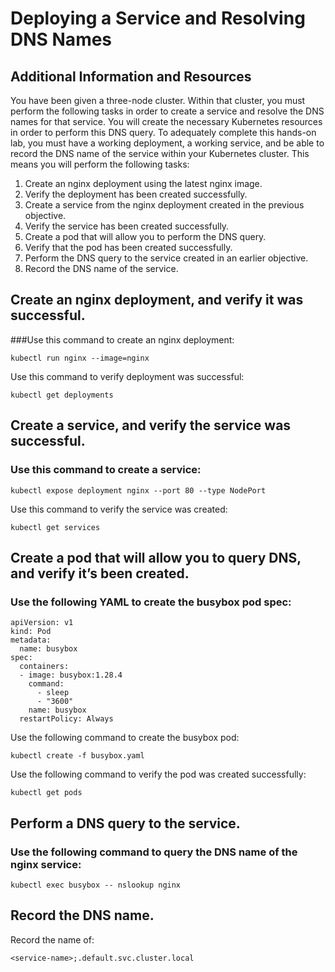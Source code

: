 # Deploying a Service and Resolving DNS Names

## Additional Information and Resources

You have been given a three-node cluster. Within that cluster, you must perform the following tasks in order to create a service and resolve the DNS names for that service. You will create the necessary Kubernetes resources in order to perform this DNS query. To adequately complete this hands-on lab, you must have a working deployment, a working service, and be able to record the DNS name of the service within your Kubernetes cluster. This means you will perform the following tasks:

1. Create an nginx deployment using the latest nginx image.
2. Verify the deployment has been created successfully.
3. Create a service from the nginx deployment created in the previous objective.
4. Verify the service has been created successfully.
5. Create a pod that will allow you to perform the DNS query.
6. Verify that the pod has been created successfully.
7. Perform the DNS query to the service created in an earlier objective.
9. Record the DNS name of the service.

## Create an nginx deployment, and verify it was successful.

###Use this command to create an nginx deployment:

```kubectl run nginx --image=nginx```

Use this command to verify deployment was successful:

```kubectl get deployments```

## Create a service, and verify the service was successful.

### Use this command to create a service:

```kubectl expose deployment nginx --port 80 --type NodePort```

Use this command to verify the service was created:

```kubectl get services```

## Create a pod that will allow you to query DNS, and verify it’s been created.

### Use the following YAML to create the busybox pod spec:
```
apiVersion: v1
kind: Pod
metadata:
  name: busybox
spec:
  containers:
  - image: busybox:1.28.4
    command:
      - sleep
      - "3600"
    name: busybox
  restartPolicy: Always
```

Use the following command to create the busybox pod:

```kubectl create -f busybox.yaml```

Use the following command to verify the pod was created successfully:

```kubectl get pods```

## Perform a DNS query to the service.

### Use the following command to query the DNS name of the nginx service:

```kubectl exec busybox -- nslookup nginx```

## Record the DNS name.

Record the name of:

```<service-name>;.default.svc.cluster.local```